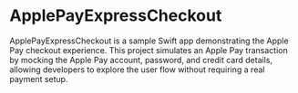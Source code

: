 # ApplePayExpressCheckout
ApplePayExpressCheckout is a sample Swift app demonstrating the Apple Pay checkout experience. This project simulates an Apple Pay transaction by mocking the Apple Pay account, password, and credit card details, allowing developers to explore the user flow without requiring a real payment setup.
